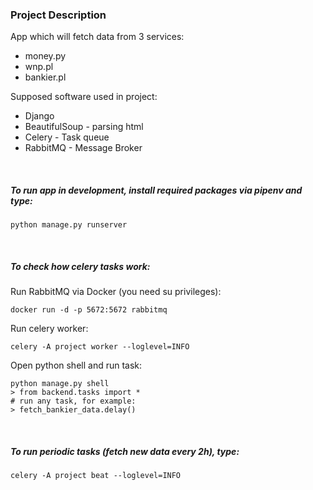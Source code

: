### Project Description

App which will fetch data from 3 services:
- money.py
- wnp.pl
- bankier.pl

Supposed software used in project:
- Django
- BeautifulSoup - parsing html
- Celery - Task queue
- RabbitMQ - Message Broker

<br/>

##### To run app in development, install required packages via pipenv and type:
```
python manage.py runserver
```
<br/>

##### To check how celery tasks work:

Run RabbitMQ via Docker (you need su privileges):
```
docker run -d -p 5672:5672 rabbitmq
```

Run celery worker:
```
celery -A project worker --loglevel=INFO
```
  
Open python shell and run task:
```
python manage.py shell
> from backend.tasks import *
# run any task, for example:
> fetch_bankier_data.delay()
```
<br/>

##### To run periodic tasks (fetch new data every 2h), type:
```
celery -A project beat --loglevel=INFO
```
